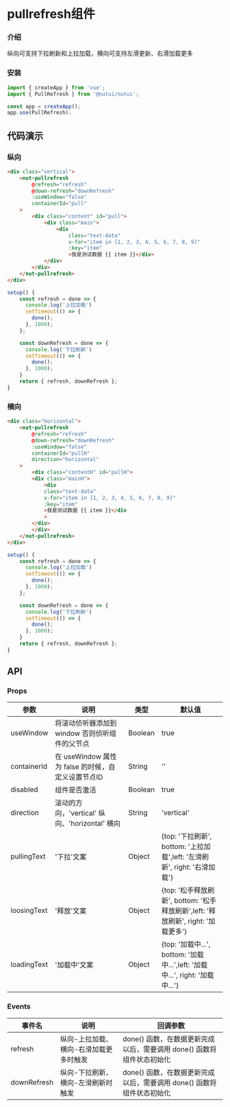 #  pullrefresh组件

### 介绍

纵向可支持下拉刷新和上拉加载，横向可支持左滑更新、右滑加载更多

### 安装
    
```javascript
import { createApp } from 'vue';
import { PullRefresh } from '@nutui/nutui';

const app = createApp();
app.use(PullRefresh);
```
    
## 代码演示

### 纵向

```html
<div class="vertical">
    <nut-pullrefresh
        @refresh="refresh"
        @down-refresh="downRefresh"
        :useWindow="false"
        containerId="pull"
    >
        <div class="content" id="pull">
            <div class="main">
                <div
                    class="text-data"
                    v-for="item in [1, 2, 3, 4, 5, 6, 7, 8, 9]"
                    :key="item"
                    >我是测试数据 {{ item }}</div>
            </div>
        </div>
    </nut-pullrefresh>
</div>
```
```javascript
setup() {
    const refresh = done => {
      console.log('上拉加载')
      setTimeout(() => {
        done();
      }, 1000);
    };

    const downRefresh = done => {
      console.log('下拉刷新')
      setTimeout(() => {
        done();
      }, 1000);
    }
    return { refresh, downRefresh };
}
```

### 横向

```html
<div class="horizontal">
    <nut-pullrefresh
        @refresh="refresh"
        @down-refresh="downRefresh"
        :useWindow="false"
        containerId="pullH"
        direction="horizontal"
    >
        <div class="contentH" id="pullH">
        <div class="mainH">
            <div
            class="text-data"
            v-for="item in [1, 2, 3, 4, 5, 6, 7, 8, 9]"
            :key="item"
            >我是测试数据 {{ item }}</div
            >
        </div>
        </div>
    </nut-pullrefresh>
</div>
```
```javascript
setup() {
    const refresh = done => {
      console.log('上拉加载')
      setTimeout(() => {
        done();
      }, 1000);
    };

    const downRefresh = done => {
      console.log('下拉刷新')
      setTimeout(() => {
        done();
      }, 1000);
    }
    return { refresh, downRefresh };
}
```

## API

### Props

| 参数         | 说明                             | 类型   | 默认值           |
|--------------|----------------------------------|--------|------------------|
| useWindow | 将滚动侦听器添加到 window 否则侦听组件的父节点     | Boolean | true |
| containerId          | 在 useWindow 属性为 false 的时候，自定义设置节点ID    | String | ''            |
| disabled          | 组件是否激活                        | Boolean | true            |
| direction        | 滚动的方向，'vertical' 纵向、'horizontal' 横向   | String | 'vertical'                |
| pullingText        | '下拉'文案   | Object | {top: '下拉刷新', bottom: '上拉加载',left: '左滑刷新', right: '右滑加载'}              |
| loosingText        | '释放'文案   | Object | {top: ’松手释放刷新', bottom: '松手释放刷新',left: '释放刷新', right: '加载更多'}              |
| loadingText        | '加载中'文案   | Object | {top: '加载中...', bottom: '加载中...',left: '加载中...', right: '加载中...'}              |

### Events

| 事件名 | 说明           | 回调参数     |
|--------|----------------|--------------|
| refresh  | 纵向-上拉加载、横向-右滑加载更多时触发 | done() 函数，在数据更新完成以后，需要调用 done() 函数将组件状态初始化 |
| downRefresh  | 纵向-下拉刷新、横向-左滑刷新时触发 | done() 函数，在数据更新完成以后，需要调用 done() 函数将组件状态初始化 |  